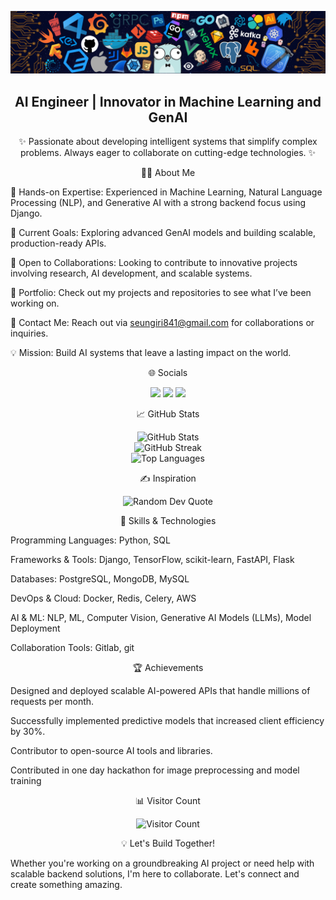 <p align="center"> <img src="https://raw.githubusercontent.com/KevinPatel04/KevinPatel04/master/header.png" alt="Header Image"> </p> <h2 align="center">AI Engineer | Innovator in Machine Learning and GenAI</h2> <p align="center">✨ Passionate about developing intelligent systems that simplify complex problems. Always eager to collaborate on cutting-edge technologies. ✨</p>

<p align="center">👨‍💻 About Me</p>
🌱 Hands-on Expertise: Experienced in Machine Learning, Natural Language Processing (NLP), and Generative AI with a strong backend focus using Django.

🚀 Current Goals: Exploring advanced GenAI models and building scalable, production-ready APIs.

🤝 Open to Collaborations: Looking to contribute to innovative projects involving research, AI development, and scalable systems.

📂 Portfolio: Check out my projects and repositories to see what I’ve been working on.

💌 Contact Me: Reach out via seungiri841@gmail.com for collaborations or inquiries.

💡 Mission: Build AI systems that leave a lasting impact on the world.

<p align="center">🌐 Socials</p>
<p align="center"> <a href="https://linkedin.com/in/sunil-giri77"><img src="https://img.shields.io/badge/LinkedIn-%230077B5.svg?logo=linkedin&logoColor=white"></a> <a href="https://www.instagram.com/thenameissunil7/"><img src="https://img.shields.io/badge/Instagram-%23E4405F.svg?logo=instagram&logoColor=white"></a> <a href="https://twitter.com/sunilgiri77"><img src="https://img.shields.io/badge/Twitter-%231DA1F2.svg?logo=twitter&logoColor=white"></a> </p>

<p align="center">📈 GitHub Stats</p>
<p align="center"> <img src="https://github-readme-stats.vercel.app/api?username=sunilgiri7&theme=dark&hide_border=true&include_all_commits=false&count_private=false" alt="GitHub Stats"><br/> <img src="https://github-readme-streak-stats.herokuapp.com/?user=sunilgiri7&theme=dark&hide_border=true" alt="GitHub Streak"><br/> <img src="https://github-readme-stats.vercel.app/api/top-langs/?username=sunilgiri7&theme=dark&hide_border=true&include_all_commits=false&count_private=false&layout=compact" alt="Top Languages"> </p>
<p align="center">✍️ Inspiration</p>
<p align="center"> <img src="https://quotes-github-readme.vercel.app/api?type=horizontal&theme=radical" alt="Random Dev Quote"> </p>

<p align="center">🚀 Skills & Technologies</p>

Programming Languages: Python, SQL

Frameworks & Tools: Django, TensorFlow, scikit-learn, FastAPI, Flask

Databases: PostgreSQL, MongoDB, MySQL

DevOps & Cloud: Docker, Redis, Celery, AWS

AI & ML: NLP, ML, Computer Vision, Generative AI Models (LLMs), Model Deployment

Collaboration Tools: Gitlab, git

<p align="center">🏆 Achievements</p>

Designed and deployed scalable AI-powered APIs that handle millions of requests per month.

Successfully implemented predictive models that increased client efficiency by 30%.

Contributor to open-source AI tools and libraries.

Contributed in one day hackathon for image preprocessing and model training

<p align="center">📊 Visitor Count</p>
<p align="center"> <img src="https://visitcount.itsvg.in/api?id=sunilgiri7&icon=2&color=0" alt="Visitor Count"> </p>

<p align="center">💡 Let's Build Together!</p>
Whether you're working on a groundbreaking AI project or need help with scalable backend solutions, I'm here to collaborate. Let's connect and create something amazing.

